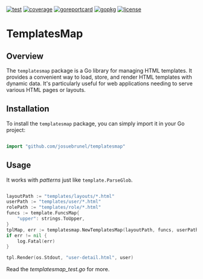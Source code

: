 [![test](https://github.com/josuebrunel/templatesmap/workflows/test/badge.svg)](https://github.com/josuebrunel/templatesmap/actions?query=workflow%3Atest)
[![coverage](https://coveralls.io/repos/github/josuebrunel/templatesmap/badge.svg?branch=main)](https://coveralls.io/github/josuebrunel/templatesmap?branch=main)
[![goreportcard](https://goreportcard.com/badge/github.com/josuebrunel/templatesmap)](https://goreportcard.com/report/github.com/josuebrunel/templatesmap)
[![gopkg](https://pkg.go.dev/badge/github.com/josuebrunel/templatesmap.svg)](https://pkg.go.dev/github.com/josuebrunel/templatesmap)
[![license](https://img.shields.io/badge/License-MIT-blue.svg)](https://github.com/josuebrunel/templatesmap/blob/master/LICENSE)



# TemplatesMap

## Overview
The `templatesmap` package is a Go library for managing HTML templates. It provides a convenient way to load, store, and render HTML templates with dynamic data. It's particularly useful for web applications needing to serve various HTML pages or layouts.

## Installation
To install the `templatesmap` package, you can simply import it in your Go project:

```go

import "github.com/josuebrunel/templatesmap"

```

## Usage

It works with *patterns* just like `template.ParseGlob`.

```go

layoutPath := "templates/layouts/*.html"
userPath := "templates/user/*.html"
rolePath := "templates/role/*.html"
funcs := template.FuncsMap{
    "upper": strings.ToUpper,
}
tplMap, err := templatesmap.NewTemplatesMap(layoutPath, funcs, userPath, rolePath)
if err != nil {
    log.Fatal(err)
}

tpl.Render(os.Stdout, "user-detail.html", user)
```

Read the *templatesmap_test.go* for more.
